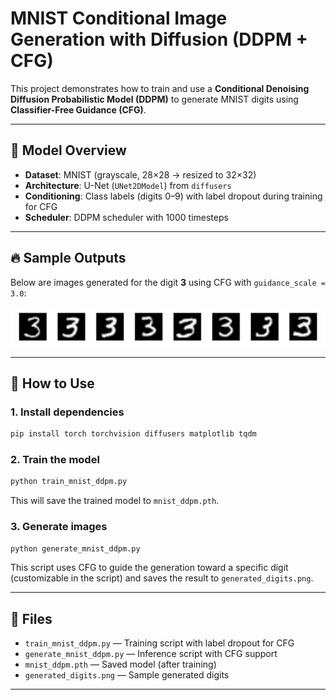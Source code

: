 # MNIST Conditional Image Generation with Diffusion (DDPM + CFG)

This project demonstrates how to train and use a **Conditional Denoising Diffusion Probabilistic Model (DDPM)** to generate MNIST digits using **Classifier-Free Guidance (CFG)**.

---

## 🧠 Model Overview

- **Dataset**: MNIST (grayscale, 28×28 → resized to 32×32)
- **Architecture**: U-Net (`UNet2DModel`) from `diffusers`
- **Conditioning**: Class labels (digits 0–9) with label dropout during training for CFG
- **Scheduler**: DDPM scheduler with 1000 timesteps

---

## 🔥 Sample Outputs

Below are images generated for the digit **3** using CFG with `guidance_scale = 3.0`:

<p align="center">
  <img src="generated_digits.png" alt="Generated MNIST Digits" width="600"/>
</p>

---

## 🚀 How to Use

### 1. Install dependencies

```bash
pip install torch torchvision diffusers matplotlib tqdm
```

### 2. Train the model

```bash
python train_mnist_ddpm.py
```

This will save the trained model to `mnist_ddpm.pth`.

### 3. Generate images

```bash
python generate_mnist_ddpm.py
```

This script uses CFG to guide the generation toward a specific digit (customizable in the script) and saves the result to `generated_digits.png`.

---


## 📁 Files

- `train_mnist_ddpm.py` — Training script with label dropout for CFG
- `generate_mnist_ddpm.py` — Inference script with CFG support
- `mnist_ddpm.pth` — Saved model (after training)
- `generated_digits.png` — Sample generated digits

---
